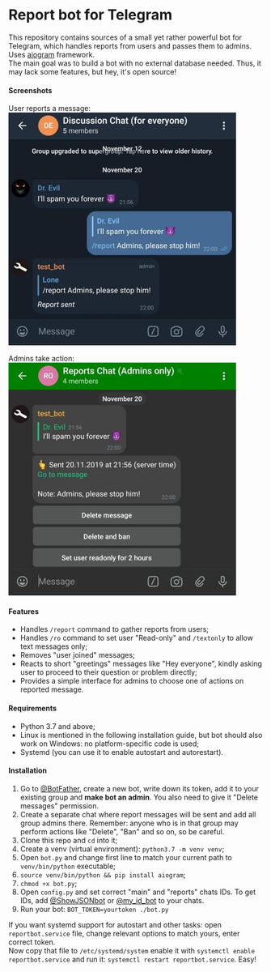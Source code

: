 # Report bot for Telegram

This repository contains sources of a small yet rather powerful bot for Telegram, which handles reports from users and passes them to admins. Uses [aiogram](https://github.com/aiogram/aiogram) framework.  
The main goal was to build a bot with no external database needed. Thus, it may lack some features, but hey, it's open source!

#### Screenshots
User reports a message:  
![User reports a message in regular chat](screenshots/users_view.jpg)

Admins take action:  
![Admins get report in a special chat](screenshots/admin_view.jpg)

#### Features
* Handles `/report` command to gather reports from users;  
* Handles `/ro` command to set user "Read-only" and `/textonly` to allow text messages only;
* Removes "user joined" messages;  
* Reacts to short "greetings" messages like "Hey everyone", kindly asking user to proceed to their question or problem directly;  
* Provides a simple interface for admins to choose one of actions on reported message.

#### Requirements
* Python 3.7 and above;  
* Linux is mentioned in the following installation guide, but bot should also work on Windows: no platform-specific code is used;  
* Systemd (you can use it to enable autostart and autorestart).

#### Installation  
1. Go to [@BotFather](https://t.me/telegram), create a new bot, write down its token, add it to your existing group and **make bot an admin**. You also need to give it "Delete messages" permission.  
2. Create a separate chat where report messages will be sent and add all group admins there. Remember: anyone who is in that group may perform actions like "Delete", "Ban" and so on, so be careful.  
3. Clone this repo and `cd` into it;   
4. Create a venv (virtual environment): `python3.7 -m venv venv`;  
5. Open `bot.py` and change first line to match your current path to `venv/bin/python` executable;  
6. `source venv/bin/python && pip install aiogram`;  
7. `chmod +x bot.py`;  
8. Open `config.py` and set correct "main" and "reports" chats IDs. To get IDs, add [@ShowJSONbot](https://t.me/showjsonbot) or [@my_id_bot](https://my_id_bot) to your chats.  
9. Run your bot: `BOT_TOKEN=yourtoken ./bot.py`  

If you want systemd support for autostart and other tasks: open `reportbot.service` file, change relevant options to match yours, enter correct token.  
Now copy that file to `/etc/systemd/system` enable it with `systemctl enable reportbot.service` and run it: `systemctl restart reportbot.service`. Easy!
